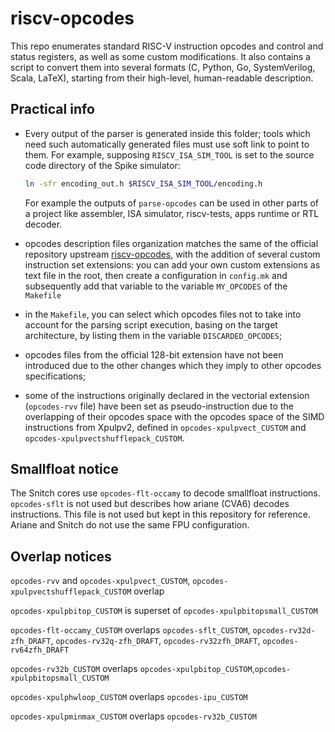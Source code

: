 riscv-opcodes
===========================================================================

This repo enumerates standard RISC-V instruction opcodes and control and
status registers, as well as some custom modifications.  It also contains a
script to convert them into several formats (C, Python, Go, SystemVerilog, Scala, LaTeX),
starting from their high-level, human-readable description.

## Practical info
- Every output of the parser is generated inside this folder; tools which
  need such automatically generated files must use soft link to point to them.
  For example, supposing `RISCV_ISA_SIM_TOOL` is set to the source code directory of
  the Spike simulator:

  ```bash
  ln -sfr encoding_out.h $RISCV_ISA_SIM_TOOL/encoding.h
  ```

  For example the outputs of `parse-opcodes` can be used in other parts of a project like
  assembler, ISA simulator, riscv-tests, apps runtime or RTL decoder.

- opcodes description files organization matches the same of the official
  repository upstream [riscv-opcodes](https://github.com/riscv/riscv-opcodes),
  with the addition of several custom instruction set extensions: you can
  add your own custom extensions as text file in the root, then create a configuration in
  `config.mk` and subsequently add that variable to the variable `MY_OPCODES` of the `Makefile`
- in the `Makefile`, you can select which opcodes files not to take into account
  for the parsing script execution, basing on the target architecture, by
  listing them in the variable `DISCARDED_OPCODES`;
- opcodes files from the official 128-bit extension have not been introduced
  due to the other changes which they imply to other opcodes specifications;
- some of the instructions originally declared in the vectorial extension
  (`opcodes-rvv` file) have been set as pseudo-instruction due to the overlapping
  of their opcodes space with the opcodes space of the SIMD instructions from
  Xpulpv2, defined in `opcodes-xpulpvect_CUSTOM` and `opcodes-xpulpvectshufflepack_CUSTOM`.


## Smallfloat notice

The Snitch cores use `opcodes-flt-occamy` to decode smallfloat instructions.
`opcodes-sflt` is not used but describes how ariane (CVA6) decodes
instructions. This file is not used but kept in this repository for reference.
Ariane and Snitch do not use the same FPU configuration.


## Overlap notices
`opcodes-rvv` and `opcodes-xpulpvect_CUSTOM`, `opcodes-xpulpvectshufflepack_CUSTOM` overlap

`opcodes-xpulpbitop_CUSTOM` is superset of `opcodes-xpulpbitopsmall_CUSTOM`

`opcodes-flt-occamy_CUSTOM` overlaps `opcodes-sflt_CUSTOM`, `opcodes-rv32d-zfh_DRAFT`, `opcodes-rv32q-zfh_DRAFT`, `opcodes-rv32zfh_DRAFT`, `opcodes-rv64zfh_DRAFT`

`opcodes-rv32b_CUSTOM` overlaps `opcodes-xpulpbitop_CUSTOM`,`opcodes-xpulpbitopsmall_CUSTOM`

`opcodes-xpulphwloop_CUSTOM` overlaps `opcodes-ipu_CUSTOM`

`opcodes-xpulpminmax_CUSTOM` overlaps `opcodes-rv32b_CUSTOM`
